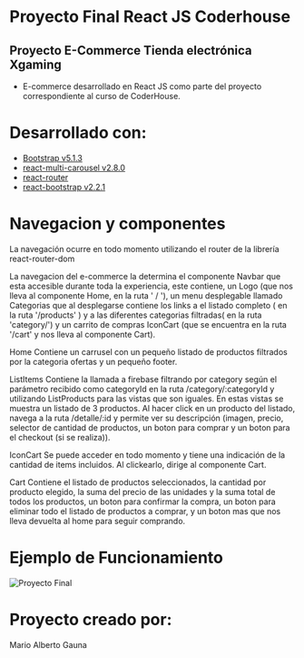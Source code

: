 # Proyecto Final React JS Coderhouse

## Proyecto E-Commerce Tienda electrónica Xgaming

- E-commerce desarrollado en React JS como parte del proyecto correspondiente al curso de CoderHouse.


# Desarrollado con:

- [Bootstrap v5.1.3](https://getbootstrap.com/ "Heading link")
- [react-multi-carousel v2.8.0](https://www.npmjs.com/package/react-multi-carousel "Heading link")
- [react-router](https://www.npmjs.com/package/react-router "Heading link")
- [react-bootstrap v2.2.1](https://react-bootstrap.github.io/ "Heading link")

# Navegacion y componentes
La navegación ocurre en todo momento utilizando el router de la librería react-router-dom

La navegacion del e-commerce la determina el componente Navbar que esta accesible durante toda la experiencia, este contiene, un Logo (que nos lleva al componente Home, en la ruta ' / '), un menu desplegable llamado Categorias que al desplegarse contiene los links a el listado completo ( en la ruta '/products' ) y a las diferentes categorias filtradas( en la ruta 'category/') y un carrito de compras IconCart (que se encuentra en la ruta '/cart' y nos lleva al componente Cart).

Home Contiene un carrusel con un pequeño listado de productos filtrados por  la categoria ofertas y un pequeño footer.

ListItems Contiene la llamada a firebase filtrando por category según el parámetro recibido como categoryId en la ruta /category/:categoryId y utilizando ListProducts para las vistas que son iguales. En estas vistas se muestra un listado de 3 productos.
Al hacer click en un producto del listado, navega a la ruta /detalle/:id y permite ver su descripción (imagen, precio, selector de cantidad de productos, un boton para comprar y un boton para el checkout (si se realiza)).

IconCart Se puede acceder en todo momento y tiene una indicación de la cantidad de items incluidos. Al clickearlo, dirige al componente Cart.

Cart Contiene el listado de productos seleccionados, la cantidad por producto elegido, la suma del precio de las unidades y la suma total de todos los productos, un boton para confirmar la compra, un boton para eliminar todo el listado de productos a comprar, y un boton mas que nos lleva devuelta al home para seguir comprando.


# Ejemplo de Funcionamiento


![Proyecto Final](https://github.com/MarioGauna/e-commerce-tecno/blob/master/src/image/Proyecto%20Final.gif)



# Proyecto creado por:

Mario Alberto Gauna
